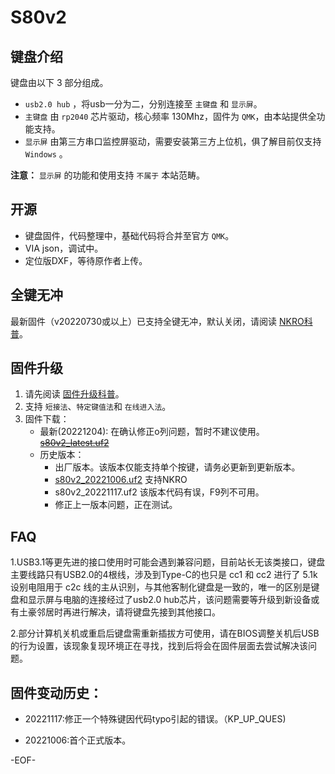 # S80v2

## 键盘介绍

键盘由以下 3 部分组成。

- `usb2.0 hub` ，将usb一分为二，分别连接至 `主键盘` 和 `显示屏`。
- `主键盘` 由 `rp2040` 芯片驱动，核心频率 130Mhz，固件为 `QMK`，由本站提供全功能支持。
- `显示屏` 由第三方串口监控屏驱动，需要安装第三方上位机，俱了解目前仅支持 `Windows` 。


**注意：**  `显示屏` 的功能和使用支持 `不属于` 本站范畴。

## 开源

- 键盘固件，代码整理中，基础代码将合并至官方 `QMK`。
- VIA json，调试中。
- 定位版DXF，等待原作者上传。

## 全键无冲

最新固件（v20220730或以上）已支持全键无冲，默认关闭，请阅读 [NKRO科普](/nkro.md)。

## 固件升级

1. 请先阅读 [固件升级科普](firmware_upgrade.md)。
2. 支持  `短接法`、`特定键值法`和 `在线进入法`。
3. 固件下载：
    - 最新(20221204): 在确认修正o列问题，暂时不建议使用。 [~~s80v2_latest.uf2~~](/download_firmware/wesley_s80v2_20221204.uf2 ':ignore')
    - 历史版本：
        - 出厂版本。该版本仅能支持单个按键，请务必更新到更新版本。
        - [s80v2_20221006.uf2](/download_firmware/wesley_s80v2_20221006.uf2 ':ignore') 支持NKRO
        - s80v2_20221117.uf2 该版本代码有误，F9列不可用。
        - 修正上一版本问题，正在测试。

## FAQ

1.USB3.1等更先进的接口使用时可能会遇到兼容问题，目前站长无该类接口，键盘主要线路只有USB2.0的4根线，涉及到Type-C的也只是 cc1 和 cc2 进行了 5.1k 设别电阻用于 c2c 线的主从识别，与其他客制化键盘是一致的，唯一的区别是键盘和显示屏与电脑的连接经过了usb2.0 hub芯片，该问题需要等升级到新设备或有土豪邻居时再进行解决，请将键盘先接到其他接口。

2.部分计算机关机或重启后键盘需重新插拔方可使用，请在BIOS调整关机后USB的行为设置，该现象复现环境正在寻找，找到后将会在固件层面去尝试解决该问题。

## 固件变动历史：

- 20221117:修正一个特殊键因代码typo引起的错误。（KP_UP_QUES)

- 20221006:首个正式版本。

-EOF-
